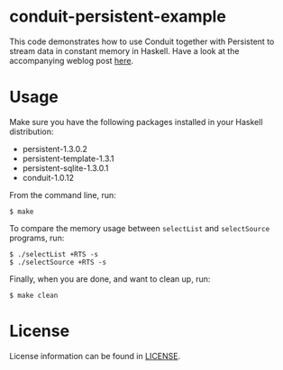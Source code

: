 conduit-persistent-example
===

This code demonstrates how to use Conduit together with Persistent to stream data in constant memory in Haskell. Have a look at the accompanying weblog post [here]().

# Usage

Make sure you have the following packages installed in your Haskell distribution:

+ persistent-1.3.0.2
+ persistent-template-1.3.1
+ persistent-sqlite-1.3.0.1
+ conduit-1.0.12

From the command line, run:

```console
$ make
```

To compare the memory usage between `selectList` and `selectSource` programs, run:

```console
$ ./selectList +RTS -s
$ ./selectSource +RTS -s
```

Finally, when you are done, and want to clean up, run:

```console
$ make clean
```

# License

License information can be found in [LICENSE](LICENSE).
